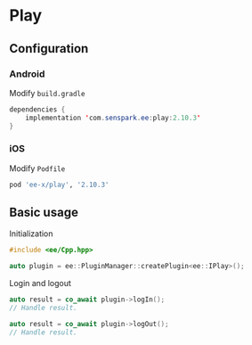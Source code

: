# Play
## Configuration
### Android
Modify `build.gradle`
```java
dependencies {
    implementation 'com.senspark.ee:play:2.10.3'
}
```

### iOS
Modify `Podfile`
```ruby
pod 'ee-x/play', '2.10.3'
```

## Basic usage
Initialization
```cpp
#include <ee/Cpp.hpp>

auto plugin = ee::PluginManager::createPlugin<ee::IPlay>();
```

Login and logout
```cpp
auto result = co_await plugin->logIn();
// Handle result.

auto result = co_await plugin->logOut();
// Handle result.
```